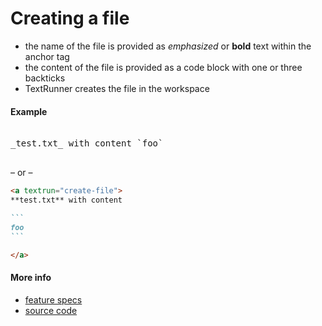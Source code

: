 # Creating a file

- the name of the file is provided as _emphasized_ or **bold** text within the anchor tag
- the content of the file is provided as a code block with one or three backticks
- TextRunner creates the file in the workspace

#### Example

<pre>
<a textrun="create-file">
_test.txt_ with content `foo`
</a>
</pre>

&ndash; or &ndash;

````markdown
<a textrun="create-file">
**test.txt** with content

```
foo
```

</a>
````

#### More info

- [feature specs](../../features/actions/built-in/create-file/create-file.feature)
- [source code](../../src/built-in-actions/create-file.ts)
